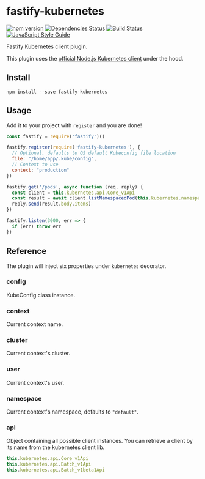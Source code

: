 # fastify-kubernetes

[![npm version](https://badge.fury.io/js/fastify-kubernetes.svg)](https://badge.fury.io/js/fastify-kubernetes) [![Dependencies Status](https://david-dm.org/greguz/fastify-kubernetes.svg)](https://david-dm.org/greguz/fastify-kubernetes.svg) [![Build Status](https://travis-ci.com/greguz/fastify-kubernetes.svg?branch=master)](https://travis-ci.com/greguz/fastify-kubernetes) [![JavaScript Style Guide](https://img.shields.io/badge/code_style-standard-brightgreen.svg)](https://standardjs.com)

Fastify Kubernetes client plugin.

This plugin uses the [official Node.js Kubernetes client](https://www.npmjs.com/package/@kubernetes/client-node) under the hood.

## Install

```
npm install --save fastify-kubernetes
```

## Usage

Add it to your project with `register` and you are done!

```javascript
const fastify = require('fastify')()

fastify.register(require('fastify-kubernetes'), {
  // Optional, defaults to OS default Kubeconfig file location
  file: "/home/app/.kube/config",
  // Context to use
  context: "production"
})

fastify.get('/pods', async function (req, reply) {
  const client = this.kubernetes.api.Core_v1Api
  const result = await client.listNamespacedPod(this.kubernetes.namespace);
  reply.send(result.body.items)
})

fastify.listen(3000, err => {
  if (err) throw err
})
```

## Reference

The plugin will inject six properties under `kubernetes` decorator.

### config

KubeConfig class instance.

### context

Current context name.

### cluster

Current context's cluster.

### user

Current context's user.

### namespace

Current context's namespace, defaults to `"default"`.

### api

Object containing all possible client instances. You can retrieve a client by its name from the kubernetes client lib.

```javascript
this.kubernetes.api.Core_v1Api
this.kubernetes.api.Batch_v1Api
this.kubernetes.api.Batch_v1beta1Api
```
